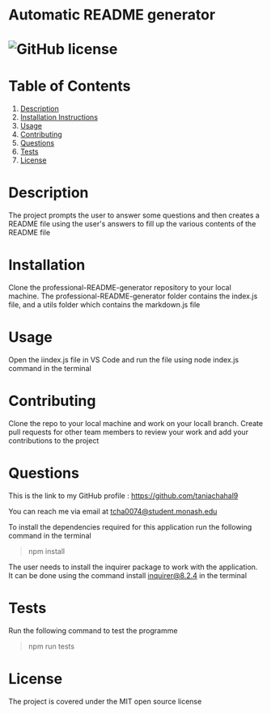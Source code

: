 # Automatic README generator                                                                       ![GitHub license](https://img.shields.io/badge/License-MIT-blue.svg)

  # Table of Contents

  1. [Description](#description)
  2. [Installation Instructions](#installation)
  3. [Usage](#use)
  4. [Contributing](#contribute)
  5. [Questions](#questions)
  6. [Tests](#tests)
  7. [License](#license)

  # Description <a name="description"></a>

  The project prompts the user to answer some questions and then creates a README file using the user's answers to fill up the various contents of the README file

  # Installation <a name="installation"></a>

  Clone the professional-README-generator repository to your local machine. The professional-README-generator folder contains the index.js file, and a utils folder which contains the markdown.js file

  # Usage <a name="use"></a>

  Open the iindex.js file in VS Code and run the file using node index.js command in the terminal

  # Contributing <a name="contribute"></a>

  Clone the repo to your local machine and work on your locall branch. Create pull requests for other team members to review your work and add your contributions to the project

  # Questions <a name="questions"></a>

  This is the link to my GitHub profile : https://github.com/taniachahal9 

  You can reach me via email at tcha0074@student.monash.edu

  To install the dependencies required for this application run the following command in the terminal
  
  > npm install

  The user needs to install the inquirer package to work with the application. It can be done using the command install inquirer@8.2.4 in the terminal

  # Tests <a name="tests"></a>

  Run the following command to test the programme

  > npm run tests 

  # License <a name="license"></a>

  The project is covered under the MIT open source license